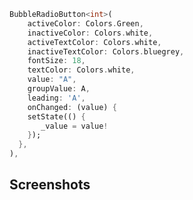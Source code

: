 

```dart
BubbleRadioButton<int>(
    activeColor: Colors.Green,
    inactiveColor: Colors.white,
    activeTextColor: Colors.white,
    inactiveTextColor: Colors.bluegrey,
    fontSize: 18,
    textColor: Colors.white,
    value: "A",
    groupValue: A,
    leading: 'A',
    onChanged: (value) {
    setState(() {
       _value = value!
    });
  },
),
```

## Screenshots

<img src="https://github.com/abdulmanafpfassal/CustomRadioButton/tree/master/screenshots/radiobutton.jpg" alt="">


